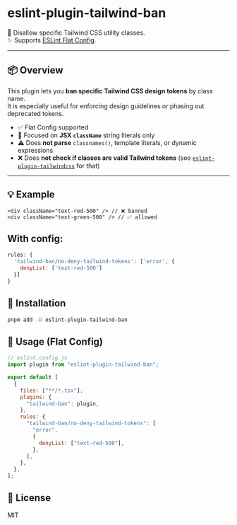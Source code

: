 # eslint-plugin-tailwind-ban

🚫 Disallow specific Tailwind CSS utility classes.  
✨ Supports [ESLint Flat Config](https://eslint.org/docs/latest/use/configure/configuration-files-new).

---

## 📦 Overview

This plugin lets you **ban specific Tailwind CSS design tokens** by class name.  
It is especially useful for enforcing design guidelines or phasing out deprecated tokens.

- ✅ Flat Config supported
- 🎯 Focused on **JSX `className`** string literals only
- ⚠️ Does **not parse** `classnames()`, template literals, or dynamic expressions
- ❌ Does **not check if classes are valid Tailwind tokens** (see [`eslint-plugin-tailwindcss`](https://github.com/francoismassart/eslint-plugin-tailwindcss) for that)

---

## 💡 Example

```tsx
<div className="text-red-500" /> // ❌ banned
<div className="text-green-500" /> // ✅ allowed
```

## With config:

```js
rules: {
  'tailwind-ban/no-deny-tailwind-tokens': ['error', {
    denyList: ['text-red-500']
  }]
}
```

## 🔧 Installation

```bash
pnpm add -D eslint-plugin-tailwind-ban
```

## 🚀 Usage (Flat Config)

```js
// eslint.config.js
import plugin from "eslint-plugin-tailwind-ban";

export default [
  {
    files: ["**/*.tsx"],
    plugins: {
      "tailwind-ban": plugin,
    },
    rules: {
      "tailwind-ban/no-deny-tailwind-tokens": [
        "error",
        {
          denyList: ["text-red-500"],
        },
      ],
    },
  },
];
```

## 📝 License

MIT
